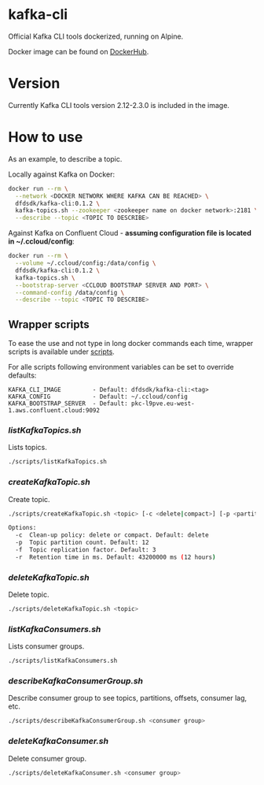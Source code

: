 # kafka-cli
Official Kafka CLI tools dockerized, running on Alpine.

Docker image can be found on [DockerHub](https://hub.docker.com/r/dfdsdk/kafka-cli).

# Version
Currently Kafka CLI tools version 2.12-2.3.0 is included in the image.

# How to use
As an example, to describe a topic.

Locally against Kafka on Docker:
```bash
docker run --rm \
  --network <DOCKER NETWORK WHERE KAFKA CAN BE REACHED> \
  dfdsdk/kafka-cli:0.1.2 \
  kafka-topics.sh --zookeeper <zookeeper name on docker network>:2181 \
  --describe --topic <TOPIC TO DESCRIBE>
```

Against Kafka on Confluent Cloud - **assuming configuration file is located in ~/.ccloud/config**:
```bash
docker run --rm \
  --volume ~/.ccloud/config:/data/config \
  dfdsdk/kafka-cli:0.1.2 \
  kafka-topics.sh \
  --bootstrap-server <CCLOUD BOOTSTRAP SERVER AND PORT> \
  --command-config /data/config \
  --describe --topic <TOPIC TO DESCRIBE>
```

## Wrapper scripts
To ease the use and not type in long docker commands each time, wrapper scripts is available under [scripts](https://github.com/dfds/kafka-cli/tree/master/scripts).

For alle scripts following environment variables can be set to override defaults:
```
KAFKA_CLI_IMAGE         - Default: dfdsdk/kafka-cli:<tag>
KAFKA_CONFIG            - Default: ~/.ccloud/config
KAFKA_BOOTSTRAP_SERVER  - Default: pkc-l9pve.eu-west-1.aws.confluent.cloud:9092
```

### *listKafkaTopics.sh*
Lists topics.

```bash
./scripts/listKafkaTopics.sh
```

### *createKafkaTopic.sh*
Create topic.

```bash
./scripts/createKafkaTopic.sh <topic> [-c <delete|compact>] [-p <partitions>] [-f <replication factor>] [-r <retention in ms>]

Options:
  -c  Clean-up policy: delete or compact. Default: delete
  -p  Topic partition count. Default: 12
  -f  Topic replication factor. Default: 3
  -r  Retention time in ms. Default: 43200000 ms (12 hours)
```

### *deleteKafkaTopic.sh*
Delete topic.

```bash
./scripts/deleteKafkaTopic.sh <topic>
```

### *listKafkaConsumers.sh*
Lists consumer groups.

```bash
./scripts/listKafkaConsumers.sh
```

### *describeKafkaConsumerGroup.sh*
Describe consumer group to see topics, partitions, offsets, consumer lag, etc.

```bash
./scripts/describeKafkaConsumerGroup.sh <consumer group>
```

### *deleteKafkaConsumer.sh*
Delete consumer group.

```bash
./scripts/deleteKafkaConsumer.sh <consumer group>
```
